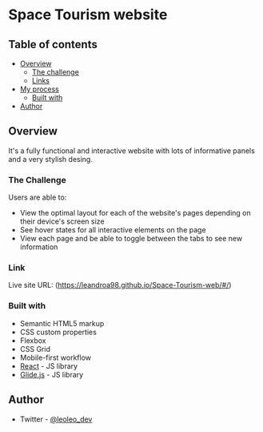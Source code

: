 # Space Tourism website

## Table of contents

- [Overview](#overview)
  - [The challenge](#the-challenge)
  - [Links](#links)
- [My process](#my-process)
  - [Built with](#built-with)
- [Author](#author)

## Overview

It's a fully functional and interactive website with lots of informative panels and a very stylish desing.

### The Challenge

Users are able to:

- View the optimal layout for each of the website's pages depending on their device's screen size
- See hover states for all interactive elements on the page
- View each page and be able to toggle between the tabs to see new information

### Link

Live site URL: (https://leandroa98.github.io/Space-Tourism-web/#/)

### Built with

- Semantic HTML5 markup
- CSS custom properties
- Flexbox
- CSS Grid
- Mobile-first workflow
- [React](https://reactjs.org/) - JS library
- [Glide.js](https://glidejs.com/) - JS library

## Author

- Twitter - [@leoleo_dev](https://www.twitter.com/@leoleo_dev)